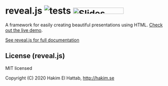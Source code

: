 # reveal.js ![tests](https://github.com/hakimel/reveal.js/workflows/tests/badge.svg) <a href="https://slides.com?ref=github"><img src="https://s3.amazonaws.com/static.slid.es/images/slides-github-banner-320x40.png?1" alt="Slides" width="160" height="20"></a>

A framework for easily creating beautiful presentations using HTML. [Check out the live demo](https://revealjs.com/).

[See reveal.js for full documentation](https://github.com/hakimel/reveal.js)

## License (reveal.js)

MIT licensed

Copyright (C) 2020 Hakim El Hattab, http://hakim.se
